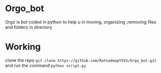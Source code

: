 # Orgo_bot
Orgo is bot coded in python to help u in moving, organizing ,removing files and folders in directory   
# Working 
clone the repo `git clone https://github.com/RatnadeepYSVS/Orgo_bot.git`   
  and run the command  `python script.py`    
